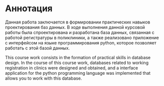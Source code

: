 # Аннотация
Данная работа заключается в формировании практических навыков проектирования баз данных. В ходе выполнения данной курсовой работы была спроектирована и разработана база данных, связанная с работой регистратуры в поликлиники, а также реализовано приложение с интерфейсом на языке программирования python, которое позволяет работать с этой базой данных.


This course work consists in the formation of practical skills in database design. In the course of this course work, databases related to working registration in clinics were designed and obtained, and a interface application for the python programming language was implemented that allows you to work with this database.
 
